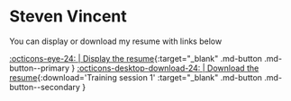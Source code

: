 # Steven Vincent

You can display or download my resume with links below

[:octicons-eye-24: | Display the resume](../assets/files/steven_vincent_public_resume.pdf){:target="_blank" .md-button .md-button--primary } [:octicons-desktop-download-24: | Download the resume](../assets/files/steven_vincent_public_resume.pdf){:download='Training session 1' :target="_blank" .md-button .md-button--secondary }
